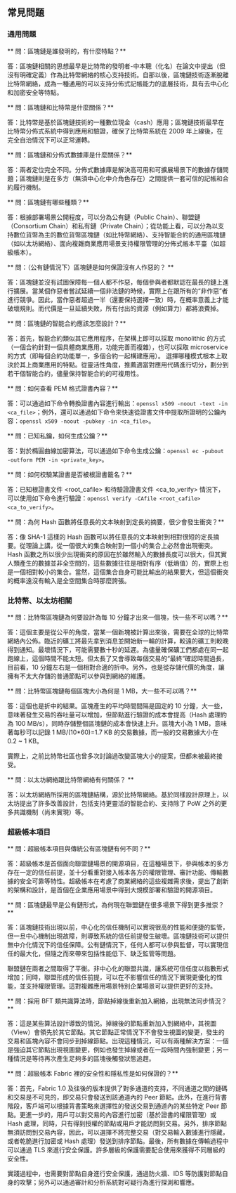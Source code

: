 ## 常見問題

### 通用問題
** 問：區塊鏈是誰發明的，有什麼特點？**

答：區塊鏈相關的思想最早是比特幣的發明者-中本聰（化名）在論文中提出（但沒有明確定義）作為比特幣網絡的核心支持技術。自那以後，區塊鏈技術逐漸脫離比特幣網絡，成為一種通用的可以支持分佈式記帳能力的底層技術，具有去中心化和加密安全等特點。

** 問：區塊鏈和比特幣是什麼關係？**

答：比特幣是基於區塊鏈技術的一種數位現金（cash）應用；區塊鏈技術最早在比特幣分佈式系統中得到應用和驗證，確保了比特幣系統在 2009 年上線後，在完全自治情況下可以正常運轉。

** 問：區塊鏈和分佈式數據庫是什麼關係？**

答：兩者定位完全不同。分佈式數據庫是解決高可用和可擴展場景下的數據存儲問題；區塊鏈則是在多方（無須中心化中介角色存在）之間提供一套可信的記帳和合約履行機制。

** 問：區塊鏈有哪些種類？**

答：根據部署場景公開程度，可以分為公有鏈（Public Chain）、聯盟鏈（Consortium Chain）和私有鏈（Private Chain）；從功能上看，可以分為以支持數位貨幣為主的數位貨幣區塊鏈（如比特幣網絡）、支持智能合約的通用區塊鏈（如以太坊網絡）、面向複雜商業應用場景支持權限管理的分佈式帳本平臺（如超級帳本）。

** 問：（公有鏈情況下）區塊鏈是如何保證沒有人作惡的？ **

答：區塊鏈並沒有試圖保障每一個人都不作惡，每個參與者都默認在最長的鏈上進行擴展。當某個作惡者嘗試延續一個非法鏈的時候，實際上在跟所有的“非作惡”者進行競爭。因此，當作惡者超過一半（還要保持選擇一致）時，在概率意義上才能破壞規則。而代價是一旦延續失敗，所有付出的資源（例如算力）都將浪費掉。

** 問：區塊鏈的智能合約應該怎麼設計？**

答：首先，智能合約類似其它應用程序，在架構上即可以採取 monolithic 的方式（一個合約針對一個具體商業應用，功能完善而複雜），也可以採取 microservice 的方式（即每個合約功能單一，多個合約一起構建應用）。 選擇哪種模式根本上取決於其上商業應用的特點。從靈活性角度，推薦適當對應用代碼進行切分，劃分到若干個智能合約，儘量保持智能合約的可複用性。

** 問：如何查看 PEM 格式證書內容？**

答：可以通過如下命令轉換證書內容進行輸出：`openssl x509 -noout -text -in <ca_file>`；例外，還可以通過如下命令來快速從證書文件中提取所證明的公鑰內容：`openssl x509 -noout -pubkey -in <ca_file>`。

** 問：已知私鑰，如何生成公鑰？**

答：對於橢圓曲線加密算法，可以通過如下命令生成公鑰：`openssl ec -pubout -outform PEM -in <private_key>`。

** 問：如何校驗某證書是否被根證書籤名？**

答：已知根證書文件 <root_cafile> 和待驗證證書文件 <ca_to_verify> 情況下，可以使用如下命令進行驗證：`openssl verify -CAfile <root_cafile> <ca_to_verify>`。

** 問：為何 Hash 函數將任意長的文本映射到定長的摘要，很少會發生衝突？**

答：像 SHA-1 這樣的 Hash 函數可以將任意長的文本映射到相對很短的定長摘要。從理論上講，從一個很大的集合映射到一個小的集合上必然會出現衝突。Hash 函數之所以很少出現衝突的原因在於雖然輸入的數據長度可以很大，但其實人類產生的數據並非全空間的，這些數據往往是相對有序（低熵值）的，實際上也是一個相對較小的集合。當然，這個集合自身可能比輸出的結果要大，但這個衝突的概率遠沒有輸入是全空間集合時那麼誇張。

### 比特幣、以太坊相關

** 問：比特幣區塊鏈為何要設計為每 10 分鐘才出來一個塊，快一些不可以嗎？**

答：這個主要是從公平的角度，當某一個新塊被計算出來後，需要在全球的比特幣網絡內公佈。臨近的礦工將最先拿到消息並開始新一輪的計算，較遠的礦工則較晚得到通知。最壞情況下，可能需要數十秒的延遲。為儘量確保礦工們都處在同一起跑線上，這個時間不能太短。但太長了又會導致每個交易的“最終”確認時間過長，目前看，10 分鐘左右是一個相對合適的折中。另外，也是從存儲代價的角度，讓擁有不太大存儲的普通節點可以參與到網絡的維護。

** 問：比特幣區塊鏈每個區塊大小為何是 1 MB，大一些不可以嗎？**

答：這個也是折中的結果。區塊產生的平均時間間隔是固定的 10 分鐘，大一些，意味著發生交易的吞吐量可以增加，但節點進行驗證的成本會提高（Hash 處理約為 100 MB/s），同時存儲整個區塊鏈的成本會快速上升。區塊大小為 1 MB，意味著每秒可以記錄 1 MB/(10*60)=1.7 KB 的交易數據，而一般的交易數據大小在 0.2 ~ 1 KB。

實際上，之前比特幣社區也曾多次討論過改變區塊大小的提案，但都未被最終接受。

** 問：以太坊網絡跟比特幣網絡有何關係？ **

答：以太坊網絡所採用的區塊鏈結構，源於比特幣網絡。基於同樣設計原理上，以太坊提出了許多改善設計，包括支持更靈活的智能合約、支持除了 PoW 之外的更多共識機制（尚未實現）等。

### 超級帳本項目

** 問：超級帳本項目與傳統公有區塊鏈有何不同？**

答：超級帳本是首個面向聯盟鏈場景的開源項目，在這種場景下，參與帳本的多方存在一定的信任前提，並十分看重對接入帳本各方的權限管理、審計功能、傳輸數據的安全可靠等特性。超級帳本在考慮了商業網絡的這些複雜需求後，提出了創新的架構和設計，是首個在企業應用場景中得到大規模部署和驗證的開源項目。

** 問：區塊鏈最早是公有鏈形式，為何現在聯盟鏈在很多場景下得到更多推崇？**

答：區塊鏈技術出現以前，中心化的信任機制可以實現很高的性能和便捷的監管，但一旦中心機制出現故障，則導致系統的信任前提發生破壞。區塊鏈技術可以提供無中介化情況下的信任保障。公有鏈情況下，任何人都可以參與監督，可以實現信任的最大化，但隨之而來帶來包括性能低下、缺乏監管等問題。

聯盟鏈在兩者之間取得了平衡。非中心化的聯盟共識，讓系統可信任度以指數形式增加；同時，聯盟形成的信任前提，可以在不影響信任的情況下實現更優化的性能，並支持權限管理。這對複雜應用場景特別企業場景可以提供更好的支持。

** 問：採用 BFT 類共識算法時，節點掉線後重新加入網絡，出現無法同步情況？**

答：這是某些算法設計導致的情況。掉線後的節點重新加入到網絡中，其視圖（View）會領先於其它節點。其它節點正常情況下不會發生視圖的變更，發生的交易和區塊內容不會同步到掉線節點。出現這種情況，可以有兩種解決方案：一個是強迫其它節點出現視圖變更，例如也發生掉線或者在一段時間內強制變更；另一種情況是等待再次產生足夠多的區塊後觸發狀態追趕。

** 問：超級帳本 Fabric 裡的安全性和隱私性是如何保證的？**

答：首先，Fabric 1.0 及往後的版本提供了對多通道的支持，不同通道之間的鏈碼和交易是不可見的，即交易只會發送到該通道內的 Peer 節點。此外，在進行背書階段，客戶端可以根據背書策略來選擇性的發送交易到通道內的某些特定 Peer 節點。更進一步的，用戶可以對交易的內容進行加密（基於證書的權限管理）或 Hash 處理，同時，只有得到授權的節點或用戶才能訪問到交易。另外，排序節點無須訪問到交易內容，因此，可以選擇不將完整交易（對交易輸入數據進行隱藏，或者乾脆進行加密或 Hash 處理）發送到排序節點。最後，所有數據在傳輸過程中可以通過 TLS 來進行安全保護。許多層級的保護需要配合使用來獲得不同層級的安全性。

實踐過程中，也需要對節點自身進行安全保護，通過防火牆、IDS 等防護對節點自身的攻擊；另外可以通過審計和分析系統對可疑行為進行探測和響應。

